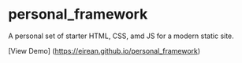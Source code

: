 # personal_framework
A personal set of starter HTML, CSS, amd JS for a modern static site.

[View Demo] (https://eirean.github.io/personal_framework)